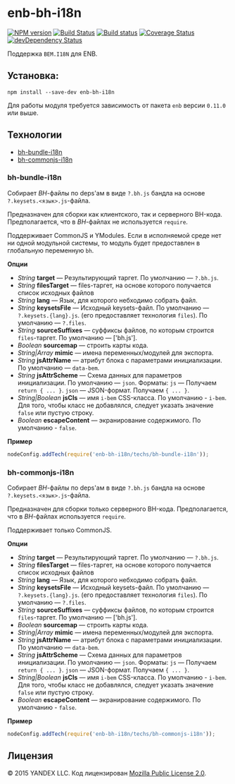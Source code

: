 enb-bh-i18n
============

[![NPM version](https://img.shields.io/npm/v/enb-bh-i18n.svg?style=flat)](https://www.npmjs.org/package/enb-bh-i18n)
[![Build Status](https://img.shields.io/travis/enb-bem/enb-bh-i18n/master.svg?style=flat&label=tests)](https://travis-ci.org/enb-bem/enb-bh-i18n)
[![Build status](https://img.shields.io/appveyor/ci/blond/enb-bh-i18n.svg?style=flat&label=windows)](https://ci.appveyor.com/project/blond/enb-bh-i18n)
[![Coverage Status](https://img.shields.io/coveralls/enb-bem/enb-bh-i18n.svg?style=flat)](https://coveralls.io/r/enb-bem/enb-bh-i18n?branch=master)
[![devDependency Status](http://img.shields.io/david/enb-bem/enb-bh-i18n.svg?style=flat)](https://david-dm.org/enb-bem/enb-bh-i18n)

Поддержка `BEM.I18N` для ENB.

Установка:
----------

```
npm install --save-dev enb-bh-i18n
```

Для работы модуля требуется зависимость от пакета `enb` версии `0.11.0` или выше.

Технологии
----------

* [bh-bundle-i18n](#bh-bundle-i18n)
* [bh-commonjs-i18n](#bh-commonjs-i18n)

### bh-bundle-i18n

Собирает *BH*-файлы по deps'ам в виде `?.bh.js` бандла на основе `?.keysets.<язык>.js`-файла.

Предназначен для сборки как клиентского, так и серверного BH-кода. Предполагается, что в *BH*-файлах не используется `require`.

Поддерживает CommonJS и YModules. Если в исполняемой среде нет ни одной модульной системы, то модуль будет предоставлен в глобальную переменную `bh`.

**Опции**

* *String* **target** — Результирующий таргет. По умолчанию — `?.bh.js`.
* *String* **filesTarget** — files-таргет, на основе которого получается список исходных файлов
* *String* **lang** — Язык, для которого небходимо собрать файл.
* *String* **keysetsFile** — Исходный keysets-файл. По умолчанию — `?.keysets.{lang}.js`. (его предоставляет технология `files`). По умолчанию — `?.files`.
* *String* **sourceSuffixes** — суффиксы файлов, по которым строится `files`-таргет. По умолчанию — ['bh.js'].
* *Boolean* **sourcemap** — строить карты кода.
* *String|Array* **mimic** — имена переменных/модулей для экспорта.
* *String* **jsAttrName** — атрибут блока с параметрами инициализации. По умолчанию — `data-bem`.
* *String* **jsAttrScheme** — Cхема данных для параметров инициализации. По умолчанию — `json`. Форматы: `js` — Получаем `return { ... }`. `json` — JSON-формат. Получаем `{ ... }`.
* *String|Boolean* **jsCls** — имя `i-bem` CSS-класса. По умолчанию - `i-bem`. Для того, чтобы класс не добавлялся, следует указать значение `false` или пустую строку.
* *Boolean* **escapeContent** — экранирование содержимого. По умолчанию - `false`.

**Пример**
```javascript
nodeConfig.addTech(require('enb-bh-i18n/techs/bh-bundle-i18n'));
```

### bh-commonjs-i18n

Собирает *BH*-файлы по deps'ам в виде `?.bh.js` бандла на основе `?.keysets.<язык>.js`-файла.

Предназначен для сборки только серверного BH-кода. Предполагается, что в *BH*-файлах используется `require`.

Поддерживает только CommonJS.

**Опции**

* *String* **target** — Результирующий таргет. По умолчанию — `?.bh.js`.
* *String* **filesTarget** — files-таргет, на основе которого получается список исходных файлов
* *String* **lang** — Язык, для которого небходимо собрать файл.
* *String* **keysetsFile** — Исходный keysets-файл. По умолчанию — `?.keysets.{lang}.js`. (его предоставляет технология `files`). По умолчанию — `?.files`.
* *String* **sourceSuffixes** — суффиксы файлов, по которым строится `files`-таргет. По умолчанию — ['bh.js'].
* *Boolean* **sourcemap** — строить карты кода.
* *String|Array* **mimic** — имена переменных/модулей для экспорта.
* *String* **jsAttrName** — атрибут блока с параметрами инициализации. По умолчанию — `data-bem`.
* *String* **jsAttrScheme** — Cхема данных для параметров инициализации. По умолчанию — `json`. Форматы: `js` — Получаем `return { ... }`. `json` — JSON-формат. Получаем `{ ... }`.
* *String|Boolean* **jsCls** — имя `i-bem` CSS-класса. По умолчанию - `i-bem`. Для того, чтобы класс не добавлялся, следует указать значение `false` или пустую строку.
* *Boolean* **escapeContent** — экранирование содержимого. По умолчанию - `false`.

**Пример**
```javascript
nodeConfig.addTech(require('enb-bh-i18n/techs/bh-сommonjs-i18n'));
```

Лицензия
--------

© 2015 YANDEX LLC. Код лицензирован [Mozilla Public License 2.0](LICENSE.txt).
